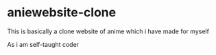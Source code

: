 # aniewebsite-clone
This is basically a clone website of anime which i have made for myself

As i am self-taught coder
